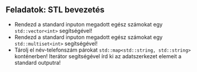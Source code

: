 Feladatok: STL bevezetés
------------------------

- Rendezd a standard inputon megadott egész számokat egy `std::vector<int>`
segítségével!
- Rendezd a standard inputon megadott egész számokat egy `std::multiset<int>`
segítségével!
- Tárolj el név-telefonszám párokat `std::map<std::string, std::string>`
konténerben! Iterátor segítségével írd ki az adatszerkezet elemeit a
standard outputra!
